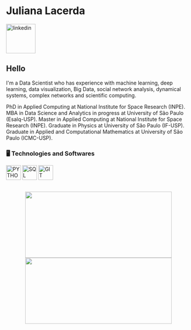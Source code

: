 
<div dsplay="inline-block">
 
 <h1 align="left">Juliana Lacerda </h1>
  <a href="https://www.linkedin.com/in/juliana-lacerda-985886216/">
    <img width="80px" src="https://i.ibb.co/RyZx12b/linkedin.png](https://user-images.githubusercontent.com/71658206/209562742-beade288-0be5-474d-a1e3-944d65851c31.png" alt="linkedin" style="vertical-align:top;">
  </a>
</div>

## Hello
I'm a Data Scientist who has experience with machine learning, deep learning, data visualization, Big Data, social network analysis, dynamical systems, complex networks and scientific computing.

PhD in Applied Computing at National Institute for Space Research (INPE). MBA in Data Science and Analytics in progress at University of São Paulo (Esalq-USP). Master in Applied Computing at National Institute for Space Research (INPE). Graduate in Physics at University of São Paulo (IF-USP). Graduate in Applied and Computational Mathematics at University of São Paulo (ICMC-USP).

### 🖥️ Technologies and Softwares
<p align="left">
<img width="40px" src="https://cdn.jsdelivr.net/gh/devicons/devicon/icons/python/python-original.svg" title = "PYTHON"/>
<img width="40px" src="https://cdn.jsdelivr.net/gh/devicons/devicon/icons/postgresql/postgresql-original.svg" title = "SQL"/>
<img width="40px" src="https://cdn.jsdelivr.net/gh/devicons/devicon/icons/git/git-original.svg" title = "GIT"/>
</p>


##
<p align="center">
<a href="https://github.com/lacerda-juliana">
  <img height="180em" width='400px' src="https://github-readme-stats-eight-theta.vercel.app/api?username=juliana-lacerda&show_icons=true&theme=light&include_all_commits=true&count_private=true"/>
  <img height="180em" width='400px' src="https://github-readme-stats-eight-theta.vercel.app/api/top-langs/?username=juliana-lacerda&layout=compact&langs_count=8&theme=light"/>
</a>
</p>
